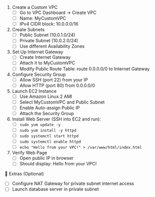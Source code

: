 1. Create a Custom VPC
   - [ ] Go to VPC Dashboard → Create VPC
   - [ ] Name: MyCustomVPC
   - [ ] IPv4 CIDR block: 10.0.0.0/16

2. Create Subnets
   - [ ] Public Subnet (10.0.1.0/24)
   - [ ] Private Subnet (10.0.2.0/24)
   - [ ] Use different Availability Zones

3. Set Up Internet Gateway
   - [ ] Create Internet Gateway
   - [ ] Attach it to MyCustomVPC
   - [ ] Modify Public Route Table: route 0.0.0.0/0 to Internet Gateway

4. Configure Security Group
   - [ ] Allow SSH (port 22) from your IP
   - [ ] Allow HTTP (port 80) from 0.0.0.0/0

5. Launch EC2 Instance
   - [ ] Use Amazon Linux 2 AMI
   - [ ] Select MyCustomVPC and Public Subnet
   - [ ] Enable Auto-assign Public IP
   - [ ] Attach the Security Group

6. Install Web Server (SSH into EC2 and run):
   - [ ] `sudo yum update -y`
   - [ ] `sudo yum install -y httpd`
   - [ ] `sudo systemctl start httpd`
   - [ ] `sudo systemctl enable httpd`
   - [ ] `echo "Hello from your VPC!" > /var/www/html/index.html`

7. Verify Web Page
   - [ ] Open public IP in browser
   - [ ] Should display: Hello from your VPC!

🎯 Extras (Optional)
   - [ ] Configure NAT Gateway for private subnet internet access
   - [ ] Launch database server in private subnet
